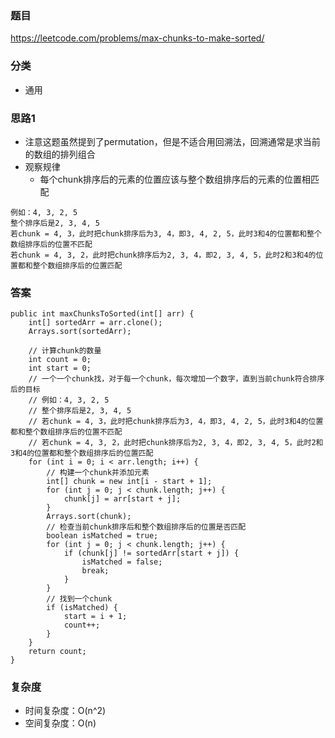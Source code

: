 ### 题目
https://leetcode.com/problems/max-chunks-to-make-sorted/

### 分类
* 通用

### 思路1
* 注意这题虽然提到了permutation，但是不适合用回溯法，回溯通常是求当前的数组的排列组合
* 观察规律
    * 每个chunk排序后的元素的位置应该与整个数组排序后的元素的位置相匹配
```
例如：4, 3, 2, 5
整个排序后是2, 3, 4, 5
若chunk = 4, 3，此时把chunk排序后为3, 4，即3, 4, 2, 5，此时3和4的位置都和整个数组排序后的位置不匹配
若chunk = 4, 3, 2，此时把chunk排序后为2, 3, 4，即2, 3, 4, 5，此时2和3和4的位置都和整个数组排序后的位置匹配
```

### 答案
```
public int maxChunksToSorted(int[] arr) {
    int[] sortedArr = arr.clone();
    Arrays.sort(sortedArr);
    
    // 计算chunk的数量
    int count = 0;
    int start = 0;
    // 一个一个chunk找，对于每一个chunk，每次增加一个数字，直到当前chunk符合排序后的目标
    // 例如：4, 3, 2, 5
    // 整个排序后是2, 3, 4, 5
    // 若chunk = 4, 3，此时把chunk排序后为3, 4，即3, 4, 2, 5，此时3和4的位置都和整个数组排序后的位置不匹配
    // 若chunk = 4, 3, 2，此时把chunk排序后为2, 3, 4，即2, 3, 4, 5，此时2和3和4的位置都和整个数组排序后的位置匹配
    for (int i = 0; i < arr.length; i++) {
        // 构建一个chunk并添加元素
        int[] chunk = new int[i - start + 1];
        for (int j = 0; j < chunk.length; j++) {
            chunk[j] = arr[start + j];
        }
        Arrays.sort(chunk);
        // 检查当前chunk排序后和整个数组排序后的位置是否匹配
        boolean isMatched = true;
        for (int j = 0; j < chunk.length; j++) {
            if (chunk[j] != sortedArr[start + j]) {
                isMatched = false;
                break;
            }
        }
        // 找到一个chunk
        if (isMatched) {
            start = i + 1;
            count++;
        }
    }
    return count;
}
```

### 复杂度
* 时间复杂度：O(n^2)
* 空间复杂度：O(n)
